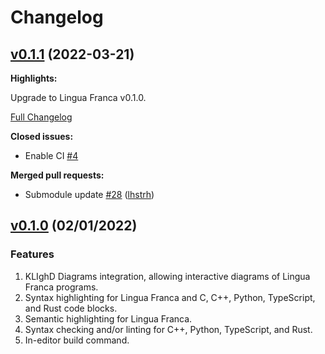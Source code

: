# Changelog
 
## [v0.1.1](https://github.com/lf-lang/vscode-lingua-franca/tree/v0.1.1) (2022-03-21)

**Highlights:**

Upgrade to Lingua Franca v0.1.0.

[Full Changelog](https://github.com/lf-lang/vscode-lingua-franca/compare/v0.1.0...v0.1.1)

**Closed issues:**

- Enable CI [\#4](https://github.com/lf-lang/vscode-lingua-franca/issues/4)

**Merged pull requests:**

- Submodule update [\#28](https://github.com/lf-lang/vscode-lingua-franca/pull/28) ([lhstrh](https://github.com/lhstrh))

## [v0.1.0](https://github.com/lf-lang/vscode-lingua-franca/tree/v0.1.0) (02/01/2022)

### Features
1. KLIghD Diagrams integration, allowing interactive diagrams of Lingua Franca programs.
1. Syntax highlighting for Lingua Franca and C, C++, Python, TypeScript, and Rust code blocks.
1. Semantic highlighting for Lingua Franca.
1. Syntax checking and/or linting for C++, Python, TypeScript, and Rust.
1. In-editor build command.
